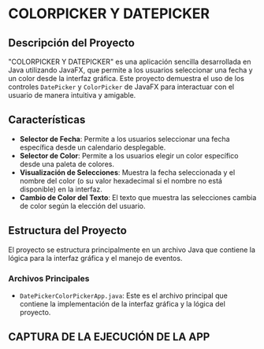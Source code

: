 # COLORPICKER Y DATEPICKER

## Descripción del Proyecto

"COLORPICKER Y DATEPICKER" es una aplicación sencilla desarrollada en Java utilizando JavaFX, que permite a los usuarios seleccionar una fecha y un color desde la interfaz gráfica. Este proyecto demuestra el uso de los controles `DatePicker` y `ColorPicker` de JavaFX para interactuar con el usuario de manera intuitiva y amigable. 

## Características

- **Selector de Fecha**: Permite a los usuarios seleccionar una fecha específica desde un calendario desplegable.
- **Selector de Color**: Permite a los usuarios elegir un color específico desde una paleta de colores.
- **Visualización de Selecciones**: Muestra la fecha seleccionada y el nombre del color (o su valor hexadecimal si el nombre no está disponible) en la interfaz.
- **Cambio de Color del Texto**: El texto que muestra las selecciones cambia de color según la elección del usuario.

## Estructura del Proyecto

El proyecto se estructura principalmente en un archivo Java que contiene la lógica para la interfaz gráfica y el manejo de eventos.

### Archivos Principales

- `DatePickerColorPickerApp.java`: Este es el archivo principal que contiene la implementación de la interfaz gráfica y la lógica del proyecto.

## CAPTURA DE LA EJECUCIÓN DE LA APP

